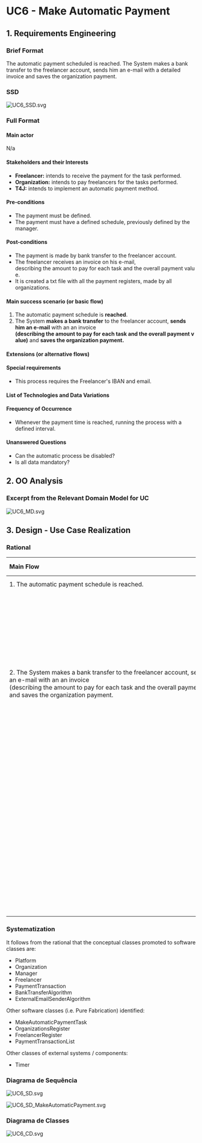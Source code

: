 # UC6 - Make Automatic Payment

## 1. Requirements Engineering

### Brief Format

 The automatic payment scheduled is reached. The System makes a bank transfer to the freelancer account, sends him an e-mail with a detailed invoice and saves the organization payment.


### SSD
![UC6_SSD.svg](UC6_SSD.svg)

### Full Format

#### Main actor

N/a

#### Stakeholders and their Interests

* **Freelancer:** intends to receive the payment for the task performed.
* **Organization:** intends to pay freelancers for the tasks performed.
* **T4J:** intends to implement an automatic payment method.

#### Pre-conditions

* The payment must be defined.
* The payment must have a defined schedule, previously defined by the manager.  

#### Post-conditions

* The payment is made by bank transfer to the freelancer account.
* The freelancer receives an invoice on his e-mail, describing the amount to pay for each task and the overall payment value.
* It is created a txt file with all the payment registers, made by all organizations.

#### Main success scenario (or basic flow)

1. The automatic payment schedule is **reached**.
2. The System **makes a bank transfer** to the freelancer account, **sends him an e-mail** with an an invoice **(describing the amount to pay for each task and the overall payment value)** and **saves the organization payment.**

#### Extensions (or alternative flows)


#### Special requirements

* This process requires the Freelancer's IBAN and email.

#### List of Technologies and Data Variations


#### Frequency of Occurrence
* Whenever the payment time is reached, running the process with a defined interval.

#### Unanswered Questions

* Can the automatic process be disabled?
* Is all data mandatory?

## 2. OO Analysis

### Excerpt from the Relevant Domain Model for UC

![UC6_MD.svg](UC6_MD.svg)

## 3. Design - Use Case Realization

### Rational

|    Main Flow     | Question: Which Class ...  |   Answer  | Justification  |
|:-----------------|:------------------------- |:----------|:---------------------------- |
|1. The automatic payment schedule is reached.|...creates the schedule?| **Manager** | Creator: On the MD Manager defines the date of payment.  |
| |...has the schedule? | **PaymentTransaction**| IE: PaymentTransaction has its own data. |
| |... coordinates the UC ? | **MakeAutomaticPaymentTask** | Task. |
| |... determines that the time has been reached and triggers the automatic payment process? | **Timer** | Timer is a scheduler. |
|2. The System makes a bank transfer to the freelancer account, sends him an e-mail with an an invoice (describing the amount to pay for each task and the overall payment value) and saves the organization payment. |... knows OrganizationsRegister? | **Platform**  | IE: Platform contains/ aggregates OrganizationsRegister(according to HC + LC Pattern on Platform). |
| | ... knows the Organization ? | **OrganizationsRegister** | IE: OrganizationsRegister contains/ aggregates Organization(according to HC + LC Pattern on RegisterOrganizations).|
| | ... knows the FreelancerRegister? |**Platform** | IE: Platform contains/ aggregates FreelancerRegister(according to HC + LC Pattern on Platform).
| | ... knows the Freelancer? | **FreelancerRegister** | IE: FreelancerRegister contains/ aggregates Freelancer(according to HC + LC Pattern on FreelancerRegister).|
| | ... knows the data of the Freelancer? | **Freelancer** |IE: Freelancer has its own data.|
| | ... has the payment transaction? | **Organization** | IE: On the MD Organization has the payment transaction.|
| | | **PaymentTransactionList** | IE: Organization contains/ aggregates PaymentTransactionList(according to HC + LC Pattern on Organization).|
| | ... does the bank transfer?| **BankTransferAlgorithm** | Protected Variation.|
| | ... sends the email? | **ExternalEmailSenderAlgorithm** | Protected Variation.|
| | ... registers the information on the file? | **PaymentTransaction**| IE: Has the necessary information.|
### Systematization 

 It follows from the rational that the conceptual classes promoted to software classes are:
 
 * Platform
 * Organization
 * Manager
 * Freelancer
 * PaymentTransaction
 * BankTransferAlgorithm
 * ExternalEmailSenderAlgorithm
 
 Other software classes (i.e. Pure Fabrication) identified:
 
 * MakeAutomaticPaymentTask
 * OrganizationsRegister
 * FreelancerRegister
 * PaymentTransactionList
 
 Other classes of external systems / components:
 
 * Timer
 
 ### Diagrama de Sequência
 
 ![UC6_SD.svg](UC6_SD.svg)
 
 ![UC6_SD_MakeAutomaticPayment.svg](UC6_SD_MakeAutomaticPayment.svg)
 
 ### Diagrama de Classes
 
 ![UC6_CD.svg](UC6_CD.svg)
 